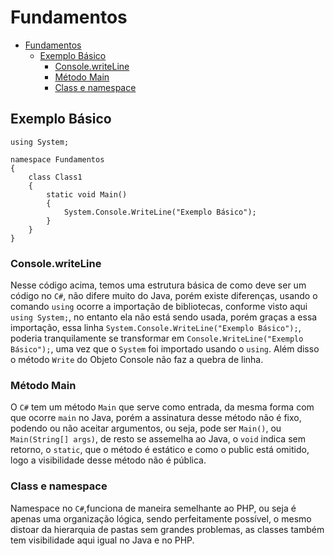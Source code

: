 # Fundamentos
- [Fundamentos](#fundamentos)
  - [Exemplo Básico](#exemplo-básico)
    - [Console.writeLine](#consolewriteline)
    - [Método Main](#método-main)
    - [Class e namespace](#class-e-namespace)


## Exemplo Básico

    using System;   

    namespace Fundamentos
    {
        class Class1
        {
            static void Main()
            {
                System.Console.WriteLine("Exemplo Básico");
            }
        }
    }

### Console.writeLine
Nesse código acima, temos uma estrutura básica de como deve ser um código no `C#`, não difere muito do Java, porém existe diferenças, usando o comando `using` ocorre a importação de bibliotecas, conforme visto aqui `using System;`, no entanto ela não está sendo usada, porém graças a essa importação, essa linha `System.Console.WriteLine("Exemplo Básico");`, poderia tranquilamente se transformar em `Console.WriteLine("Exemplo Básico");`, uma vez que o `System` foi importado usando o `using`. Além disso o método `Write` do Objeto Console não faz a quebra de linha.

### Método Main
O `C#` tem um método `Main` que serve como entrada, da mesma forma com que ocorre `main` no Java, porém a assinatura desse método não é fixo, podendo ou não aceitar argumentos, ou seja, pode ser `Main()`, ou `Main(String[] args)`, de resto se assemelha ao Java, o `void` indica sem retorno, o `static`, que o método é estático e como o public está omitido, logo a visibilidade desse método não é pública.

### Class e namespace
Namespace no `C#`,funciona de maneira semelhante ao PHP, ou seja é apenas uma organização lógica, sendo perfeitamente possível, o mesmo distoar da hierarquia de pastas sem grandes problemas, as classes também tem visibilidade aqui igual no Java e no PHP.